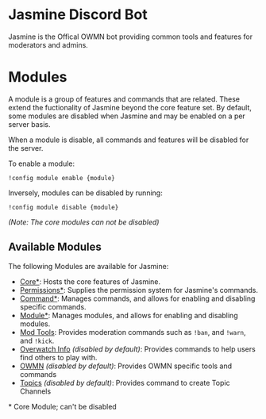 # Jasmine Discord Bot

Jasmine is the Offical OWMN bot providing common tools and features for moderators and admins.

# Modules

A module is a group of features and commands that are related. These extend the fuctionality of Jasmine beyond the core
feature set. By default, some modules are disabled when Jasmine and may be enabled on a per server basis.

When a module is disable, all commands and features will be disabled for the server.

To enable a module:

```text
!config module enable {module}
```

Inversely, modules can be disabled by running:

```text
!config module disable {module}
```

_(Note: The core modules can not be disabled)_

## Available Modules

The following Modules are available for Jasmine:

- [Core*](./core.md): Hosts the core features of Jasmine.
- [Permissions*](./permissions.md): Supplies the permission system for Jasmine's commands.
- [Command*](./command.md): Manages commands, and allows for enabling and disabling specific commands. 
- [Module*](./module.md): Manages modules, and allows for enabling and disabling modules.
- [Mod Tools](./mod-tools.md): Provides moderation commands such as `!ban`, and `!warn`, and `!kick`.
- [Overwatch Info](./ow-info.md) _(disabled by default)_: Provides commands to help users find others to play with.
- [OWMN](./ow-mains.md) _(disabled by default)_: Provides OWMN specific tools and commands
- [Topics](./topics.md) _(disabled by default)_: Provides command to create Topic Channels

\* Core Module; can't be disabled
